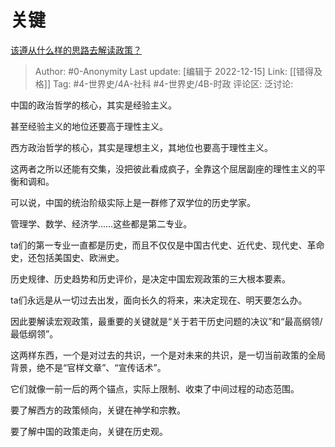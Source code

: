 # 关键
[该遵从什么样的思路去解读政策？](https://www.zhihu.com/question/329365774/answer/2802863542)

> Author: #0-Anonymity
> Last update: [编辑于 2022-12-15]
> Link: [[错得及格]]
> Tag: #4-世界史/4A-社科 #4-世界史/4B-时政
> 评论区:
> 泛讨论:

中国的政治哲学的核心，其实是经验主义。

甚至经验主义的地位还要高于理性主义。

西方政治哲学的核心，其实是理想主义，其地位也要高于理性主义。

这两者之所以还能有交集，没把彼此看成疯子，全靠这个屈居副座的理性主义的平衡和调和。

可以说，中国的统治阶级实际上是一群修了双学位的历史学家。

管理学、数学、经济学……这些都是第二专业。

ta们的第一专业一直都是历史，而且不仅仅是中国古代史、近代史、现代史、革命史，还包括美国史、欧洲史。

历史规律、历史趋势和历史评价，是决定中国宏观政策的三大根本要素。

ta们永远是从一切过去出发，面向长久的将来，来决定现在、明天要怎么办。

因此要解读宏观政策，最重要的关键就是“关于若干历史问题的决议”和“最高纲领/最低纲领”。

这两样东西，一个是对过去的共识，一个是对未来的共识，是一切当前政策的全局背景，绝不是“官样文章”、“宣传话术”。

它们就像一前一后的两个锚点，实际上限制、收束了中间过程的动态范围。

要了解西方的政策倾向，关键在神学和宗教。

要了解中国的政策走向，关键在历史观。
